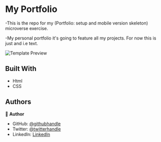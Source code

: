 # My Portfolio

-This is the repo for my (Portfolio: setup and mobile version skeleton) microverse exercise.

-My personal portfolio it's going to feature all my projects.
For now this is just and i.e text. 

![Template Preview](assets/img/readPreview.jpg)

## Built With

- Html
- CSS

## Authors

👤 **Author**

- GitHub: [@githubhandle](https://github.com/jchernandez87)
- Twitter: [@twitterhandle](https://twitter.com/Juancar70771241)
- LinkedIn: [LinkedIn](https://www.linkedin.com/in/juan-carlos-hernandez-200a05175)


